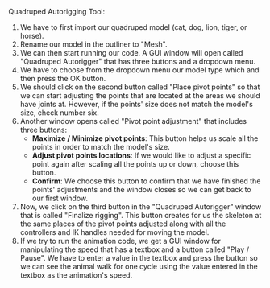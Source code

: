 Quadruped Autorigging Tool:

1. We have to first import our quadruped model (cat, dog, lion, tiger, or horse). <br>
2. Rename our model in the outliner to "Mesh". <br>
3. We can then start running our code. A GUI window will open called "Quadruped Autorigger" that has three buttons and a dropdown menu.<br>
4. We have to choose from the dropdown menu our model type which and then press the OK button. <br>
5. We should click on the second button called "Place pivot points" so that we can start adjusting the points that are located at the areas we should have joints at. However, if the points' size does not match the model's size, check number six.<br>
6. Another window opens called "Pivot point adjustment" that includes three buttons:<br>
    - **Maximize / Minimize pivot points**: This button helps us scale all the points in order to match the model's size.<br>
    - **Adjust pivot points locations**: If we would like to adjust a specific point again after scaling all the points up or down, choose this button.<br>
    - **Confirm**: We choose this button to confirm that we have finished the points' adjustments and the window closes so we can get back to our first window.<br>
7. Now, we click on the third button in the "Quadruped Autorigger" window that is called "Finalize rigging". This button creates for us the skeleton at the same places of the pivot points adjusted along with all the controllers and IK handles needed for moving the model.<br>
8. If we try to run the animation code, we get a GUI window for manipulating the speed that has a textbox and a button called "Play / Pause". We have to enter a value in the textbox and press the button so we can see the animal walk for one cycle using the value entered in the textbox as the animation's speed.<br>
